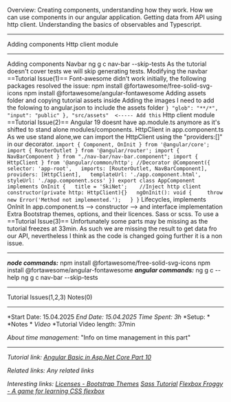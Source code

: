 Overview: Creating components, understanding how they work. How we can use components in our angular application. Getting data from API using http client. Understanding the basics of observables and Typescript.

---

Adding components
Http client module

---


Adding components
	Navbar
		ng g c nav-bar --skip-tests
			As the tutorial doesn't cover tests we will skip generating tests.
		Modifying the navbar
		==Tutorial Issue(1)==
			Font-awesome didn't work initially, the following packages resolved the issue:
				npm install @fortawesome/free-solid-svg-icons
				npm install @fortawesome/angular-fontawesome
		Adding assets folder and copying tutorial assets inside
		Adding the images
			I need to add the folowing to angular.json to include the assets folder
				```
				}
				"glob": "**/*",
				"input": "public"
				 },
				"src/assets"  <----- Add this
				```
Http client module
	==Tutorial Issue(2)==
		Angular 19 doesnt have ap.module.ts anymore as it's shifted to stand alone modules/components.
	HttpClient in app.component.ts 
		As we use stand alone,we can import the HttpClient using the "providers:[]" in our decorator.
			```
			import { Component, OnInit } from '@angular/core';
			import { RouterOutlet } from '@angular/router';
			import { NavBarComponent } from "./nav-bar/nav-bar.component";
			import { HttpClient } from '@angular/common/http';
			//Decorator
			@Component({
			  selector: 'app-root',
			  imports: [RouterOutlet, NavBarComponent],
			  providers: [HttpClient],
			  templateUrl: './app.component.html',
			  styleUrl: './app.component.scss'
			})
			export class AppComponent implements OnInit {
			  title = 'SkiNet'; 
			  //Inject http client
			  constructor(private http: HttpClient){}
			  ngOnInit(): void {
			    throw new Error('Method not implemented.');
			  }
			}
			``` 
	Lifecycles, implements OnInit
	In app.component.ts
		--> constructor
		--> and interface implementation
Extra
	Bootstrap themes, options, and their licences.
	Sass or scss.
		To use a 
==Tutorial Issue(3)==
	Unfortunately some parts may be missing as the tutorial freezes at 33min. As such we are missing the result to get data fro our API, nevertheless I think as the code is changed going further it is a non issue.

---

***node commands:***
	npm install @fortawesome/free-solid-svg-icons
	npm install @fortawesome/angular-fontawesome
***angular commands:***
	ng g c --help
	ng g c nav-bar --skip-tests


---

Tutorial Issues(1,2,3)
Notes(0)

---
*Start Date: 15.04.2025
*End Date: 15.04.2025*
*Time Spent: 3h*
	*Setup: *
	*Notes *
	*Video*
*Tutorial Video length: 37min

*About time management:* 
"Info on time management in this part"

---
*Tutorial link:*
*[Angular Basic in Asp.Net Core Part 10](https://www.youtube.com/watch?v=3IqrkLoftQk&list=PLaR3RrvBxlc3c8NAtlAXRwx43ZdH8eBrQ&index=11)*

*Related links:*
*Any related links*

*Interesting links:*
*[Licenses - Bootstrap Themes](https://themes.getbootstrap.com/licenses/)*
*[Sass Tutorial](https://www.w3schools.com/sass/default.php)*
*[Flexbox Froggy - A game for learning CSS flexbox](https://flexboxfroggy.com/)*